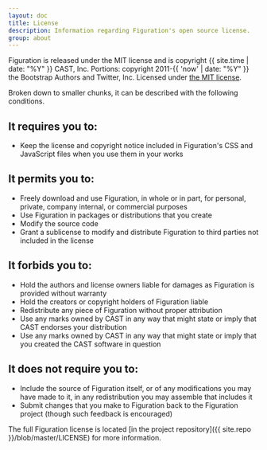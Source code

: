 ```yaml
---
layout: doc
title: License
description: Information regarding Figuration's open source license.
group: about
---
```


Figuration is released under the MIT license and is copyright {{ site.time | date: "%Y" }} CAST, Inc. Portions: copyright 2011-{{ 'now' | date: "%Y" }} the Bootstrap Authors and Twitter, Inc. Licensed under [the MIT license](https://github.com/twbs/bootstrap/blob/master/LICENSE).

Broken down to smaller chunks, it can be described with the following conditions.

## It requires you to:
- Keep the license and copyright notice included in Figuration's CSS and JavaScript files when you use them in your works

## It permits you to:
- Freely download and use Figuration, in whole or in part, for personal, private, company internal, or commercial purposes
- Use Figuration in packages or distributions that you create
- Modify the source code
- Grant a sublicense to modify and distribute Figuration to third parties not included in the license

## It forbids you to:
- Hold the authors and license owners liable for damages as Figuration is provided without warranty
- Hold the creators or copyright holders of Figuration liable
- Redistribute any piece of Figuration without proper attribution
- Use any marks owned by CAST in any way that might state or imply that CAST endorses your distribution
- Use any marks owned by CAST in any way that might state or imply that you created the CAST software in question

## It does not require you to:
- Include the source of Figuration itself, or of any modifications you may have made to it, in any redistribution you may assemble that includes it
- Submit changes that you make to Figuration back to the Figuration project (though such feedback is encouraged)

The full Figuration license is located [in the project repository]({{ site.repo }}/blob/master/LICENSE) for more information.